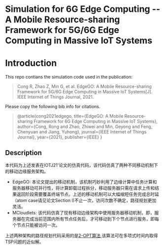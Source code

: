 # Simulation for 6G Edge Computing -- A Mobile Resource-sharing Framework for 5G/6G Edge Computing in Massive IoT Systems

# Introduction
This repo contians the simulation code used in the publication:
> Cong R, Zhao Z, Min G, et al. EdgeGO: A Mobile Resource-sharing Framework for 5G/6G Edge Computing in Massive IoT Systems[J]. IEEE Internet of Things Journal, 2021.

Please copy the following bib info for citations.

> @article{cong2021edgego,
  title={EdgeGO: A Mobile Resource-sharing Framework for 6G Edge Computing in Massive IoT Systems},
  author={Cong, Rong and Zhao, Zhiwei and Min, Geyong and Feng, Chenyuan and Jiang, Yuhong},
  journal={IEEE Internet of Things Journal},
  year={2021},
  publisher={IEEE}
}

## Description
本代码为上述发表在IOTJ21'论文的仿真代码，该代码仿真了两种不同移动机制下的移动边缘服务架构。
* EdgeGO:
  本论文提出的移动机制，该机制巧妙利用了边缘计算中任务计算和服务器移动可并行性，将计算卸载过程拆分，移动服务器只需在请求上传和结果返回阶段需要覆盖终端节点。上述的移动机制可以大幅缩短任务完成总时延（atom case请见论文Section I)不止一次，访问次数不确定，路径规划更加灵活。
* MCloudlets:
  该代码仿真了现有移动边缘架构中使用服务器移动机制，即，服务器在完成当前范围内所有节点任务后，才可移动到下个节点进行服务，即每个节点只能被访问一次。

上述两种架构的路径规划代码采用的是[2-OPT算法](https://en.wikipedia.org/wiki/2-opt),该算法可在多项式时间内取得TSP问题的近似解。
  
